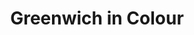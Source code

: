 ---
ref: sol-251-0014
title: "Greenwich in Colour"
author_name: ["unknown author"]
publisher: ["unknown publisher"]
year: "unknown date"
origin: ["United-Kingdom"]
formats: ["booklet"]
disciplines: ["graphic-design"]
tags:
layout: artifact
status: ["scan"]
published: false
int_published: false
image_count:
date_added: 2023-06-16
batch:
---